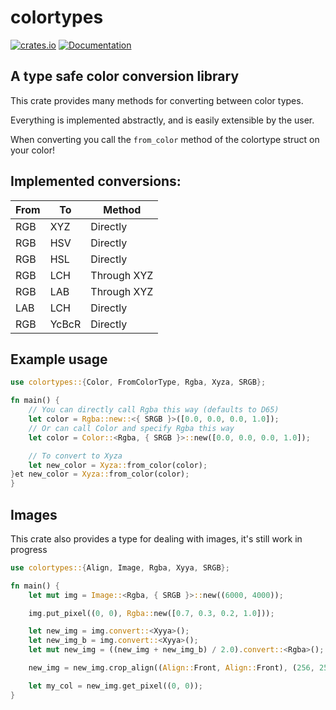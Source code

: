 # colortypes
[![crates.io](https://img.shields.io/crates/v/colortypes.svg)](https://crates.io/crates/colortypes)
[![Documentation](https://docs.rs/colortypes/badge.svg)](https://docs.rs/colortypes)

## A type safe color conversion library

This crate provides many methods for converting between color types.

Everything is implemented abstractly, and is easily extensible by the user.

When converting you call the `from_color` method of the colortype struct on your color!

## Implemented conversions:

| From | To | Method |
| ---------- | ---------- | ------------- |
| RGB | XYZ | Directly |
| RGB | HSV | Directly |
| RGB | HSL | Directly |
| RGB | LCH | Through XYZ |
| RGB | LAB | Through XYZ |
| LAB | LCH | Directly |
| RGB | YcBcR | Directly |

## Example usage

```rust
use colortypes::{Color, FromColorType, Rgba, Xyza, SRGB};

fn main() {
    // You can directly call Rgba this way (defaults to D65)
    let color = Rgba::new::<{ SRGB }>([0.0, 0.0, 0.0, 1.0]);
    // Or can call Color and specify Rgba this way
    let color = Color::<Rgba, { SRGB }>::new([0.0, 0.0, 0.0, 1.0]);

    // To convert to Xyza
    let new_color = Xyza::from_color(color);
}et new_color = Xyza::from_color(color);
}
```

## Images

This crate also provides a type for dealing with images, it's still work in progress
```rust
use colortypes::{Align, Image, Rgba, Xyya, SRGB};

fn main() {
    let mut img = Image::<Rgba, { SRGB }>::new((6000, 4000));

    img.put_pixel((0, 0), Rgba::new([0.7, 0.3, 0.2, 1.0]));

    let new_img = img.convert::<Xyya>();
    let new_img_b = img.convert::<Xyya>();
    let mut new_img = ((new_img + new_img_b) / 2.0).convert::<Rgba>();

    new_img = new_img.crop_align((Align::Front, Align::Front), (256, 256));

    let my_col = new_img.get_pixel((0, 0));
}
```
